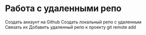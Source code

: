 # Работа с удаленными репо


Создать аккаунт на Github
Создать локальный репо с удаленным
Связать их
Добавить удаленный репо к проекту git remote add <URL>
